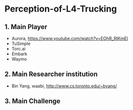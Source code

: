 # Perception-of-L4-Trucking

## 1. Main Player
- Aurora, https://www.youtube.com/watch?v=EOhR_RIKmEI
- TuSimple
- Torc.ai
- Embark
- Waymo

## 2. Main Researcher institution
- Bin Yang, waabi, http://www.cs.toronto.edu/~byang/

## 3. Main Challenge
